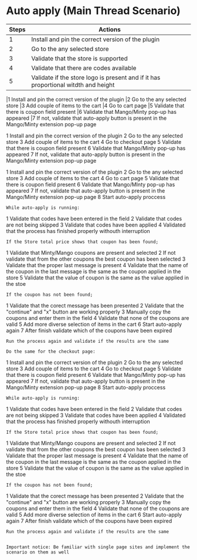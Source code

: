 # Auto apply (Main Thread Scenario)

|Steps                            |	Actions                                          |
|---------------------------------|---------------------------------------------------------------------------------------------------|
|1	                              |Install and pin the correct version of the plugin                                                  |
|2	                              |Go to the any selected store                                                                       |
|3	                              |Validate that the store is supported                                                               |
|4	                              |Validate that there are codes available                                                            |
|5	                              |Validate if the store logo is present and if it has proportional witdth and height                 |
	
|1	Install and pin the correct version of the plugin
|2	Go to the any selected store
|3	Add couple of items to the cart
|4	Go to cart page
|5	Validate that there is coupon field present
|6	Validate that Mango/Minty pop-up has appeared
|7	If not, validate that auto-apply button is present in the Mango/Minty extension pop-up page
	
1	Install and pin the correct version of the plugin
2	Go to the any selected store
3	Add couple of items to the cart
4	Go to checkout page
5	Validate that there is coupon field present
6	Validate that Mango/Minty pop-up has appeared
7	If not, validate that auto-apply button is present in the Mango/Minty extension pop-up page
	
1	Install and pin the correct version of the plugin
2	Go to the any selected store
3	Add couple of items to the cart
4	Go to cart page
5	Validate that there is coupon field present
6	Validate that Mango/MInty pop-up has appeared
7	If not, validate that auto-apply button is present in the Mango/Minty extension pop-up page
8	Start auto-apply proccess
	
	While auto-apply is running:
	
1	Validate that codes have been entered in the field
2	Validate that codes are not being skipped
3	Validate that codes have been applied
4	Validated that the process has finished properly withouth interruption
	
	If the Store total price shows that coupon has been found;
	
1	Validate that Minty/Mango coupons are present and selected
2	If not validate that from the other coupons the best coupon has been selected
3	Validate that the proper last message is present
4	Validate that the name of the coupon in the last message is the same as the coupon applied in the store
5	Validate that the value of coupon is the same as the value applied in the stoe
	
	If the coupon has not been found;
	
1	Validate that the corect message has been presented
2	Validate that the "continue" and "x" button are working properly
3	Manually copy the coupons and enter them in the field
4	Validate that none of the coupons are valid
5	Add more diverse selection of items in the cart
6	Start auto-apply again
7	After finish validate which of the coupons have been expired
	
	Run the process again and validate if the results are the same
	
	Do the same for the checkout page:
	
1	Install and pin the correct version of the plugin
2	Go to the any selected store
3	Add couple of items to the cart
4	Go to checkout page
5	Validate that there is coupon field present
6	Validate that Mango/Minty pop-up has appeared
7	If not, validate that auto-apply button is present in the Mango/Minty extension pop-up page
8	Start auto-apply proccess
	
	While auto-apply is running:
	
1	Validate that codes have been entered in the field
2	Validate that codes are not being skipped
3	Validate that codes have been applied
4	Validated that the process has finished properly withouth interruption
	
	If the Store total price shows that coupon has been found;
	
1	Validate that Minty/Mango coupons are present and selected
2	If not validate that from the other coupons the best coupon has been selected
3	Validate that the proper last message is present
4	Validate that the name of the coupon in the last message is the same as the coupon applied in the store
5	Validate that the value of coupon is the same as the value applied in the stoe
	
	If the coupon has not been found;
	
1	Validate that the corect message has been presented
2	Validate that the "continue" and "x" button are working properly
3	Manually copy the coupons and enter them in the field
4	Validate that none of the coupons are valid
5	Add more diverse selection of items in the cart
6	Start auto-apply again
7	After finish validate which of the coupons have been expired
	
	Run the process again and validate if the results are the same
	
	
	Important notice: Be familiar with single page sites and implement the scenario on them as well
